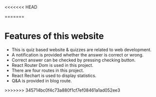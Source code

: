 <<<<<<< HEAD
 <!-- Website Title:  Quiz Ocean Mania  
=======
<h1> Project Name: quiz-crackerz </h1>
<h1> Website Title:  Quiz Ocean Mania  </h1>
>>>>>>> 345714bc0f4c73a880f1cf7ef08461a1ad052ee3

# Live Website Link is given below#
<h1> Live Website: https://quiz-ocean-mania.netlify.app/  </h1>

<<<<<<< HEAD
 Live Website: https://quiz-ocean-mania.netlify.app/  
 Project Name: quiz-crackerz 
Website Title:  Quiz Ocean Mania  <


 Live Website: https://quiz-ocean-mania.netlify.app/  

# Features of this website #



1. This is quiz based website & quizzes are related to web development.
2. A notification is provided whether the answer is correct or wrong.
3. Correct answer can be checked by pressing checking button. 
4. React Router Dom is used in this project. 
5. There are four routes in this project.  
6. React Rechart is used to display statistics. 
7. Q&A is provided in blog route.  -->
=======
# Features of this website #

<ul> 

<li> This is quiz based website & quizzes are related to web development. </li>
<li> A notification is provided whether the answer is correct or wrong. </li>
<li> Correct answer can be checked by pressing checking button. </li>
<li> React Router Dom is used in this project. </li>
<li> There are four routes in this project.  </li>
<li> React Rechart is used to display statistics. </li>
<li> Q&A is provided in blog route. </li>




</ul>
>>>>>>> 345714bc0f4c73a880f1cf7ef08461a1ad052ee3
